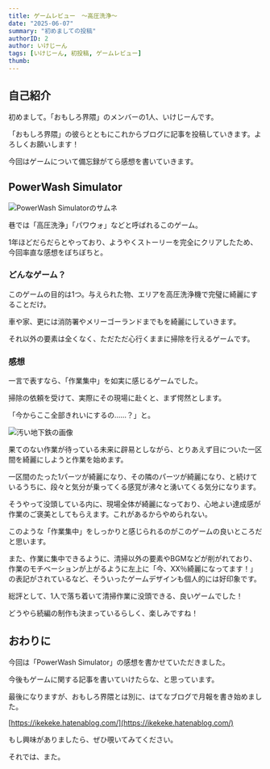 ```yaml
---
title: ゲームレビュー　～高圧洗浄～
date: "2025-06-07"
summary: "初めましての投稿"
authorID: 2
author: いけじーん
tags: [いけじーん, 初投稿, ゲームレビュー]
thumb: 
---
```


## 自己紹介

初めまして。「おもしろ界隈」のメンバーの1人、いけじーんです。

「おもしろ界隈」の彼らとともにこれからブログに記事を投稿していきます。よろしくお願いします！

今回はゲームについて備忘録がてら感想を書いていきます。


## PowerWash Simulator

![PowerWash Simulatorのサムネ](/blogImages/2025/0607/Power_Wash.jpg)

巷では「高圧洗浄」「パワウォ」などと呼ばれるこのゲーム。

1年ほどだらだらとやっており、ようやくストーリーを完全にクリアしたため、今回率直な感想をぼちぼちと。

### どんなゲーム？

このゲームの目的は1つ。与えられた物、エリアを高圧洗浄機で完璧に綺麗にすることだけ。

車や家、更には消防署やメリーゴーランドまでもを綺麗にしていきます。

それ以外の要素は全くなく、ただただ心行くままに掃除を行えるゲームです。

### 感想

一言で表すなら、「作業集中」を如実に感じるゲームでした。

掃除の依頼を受けて、実際にその現場に赴くと、まず愕然とします。

「今からここ全部きれいにするの......？」と。

![汚い地下鉄の画像](/blogImages/2025/0607/chikatetsu.png)

果てのない作業が待っている未来に辟易としながら、とりあえず目についた一区間を綺麗にしようと作業を始めます。

一区間のたった1パーツが綺麗になり、その隣のパーツが綺麗になり、と続けているうちに、段々と気分が乗ってくる感覚が沸々と湧いてくる気分になります。

そうやって没頭している内に、現場全体が綺麗になっており、心地よい達成感が作業のご褒美としてもらえます。これがあるからやめられない。

このような「作業集中」をしっかりと感じられるのがこのゲームの良いところだと思います。

また、作業に集中できるように、清掃以外の要素やBGMなどが削がれており、作業のモチベーションが上がるように左上に「今、XX％綺麗になってます！」の表記がされているなど、そういったゲームデザインも個人的には好印象です。

総評として、1人で落ち着いて清掃作業に没頭できる、良いゲームでした！

どうやら続編の制作も決まっているらしく、楽しみですね！


## おわりに

今回は「PowerWash Simulator」の感想を書かせていただきました。

今後もゲームに関する記事を書いていけたらな、と思っています。

最後になりますが、おもしろ界隈とは別に、はてなブログで月報を書き始めました。

[https://ikekeke.hatenablog.com/](https://ikekeke.hatenablog.com/)

もし興味がありましたら、ぜひ覗いてみてください。

それでは、また。
